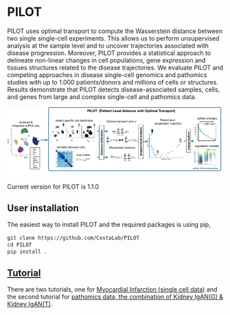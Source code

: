 # PILOT

PILOT uses optimal transport to compute the Wasserstein distance between two single single-cell experiments. This allows us to perform unsupervised analysis at the sample level and to uncover trajectories associated with disease progression. Moreover, PILOT provides a statistical approach to delineate non-linear changes in cell populations, gene expression and tissues structures related to the disease trajectories.  We evaluate PILOT and competing approaches in  disease single-cell genomics and pathomics studies with up to 1.000 patients/donors and millions of cells or structures. Results demonstrate that PILOT detects disease-associated samples, cells, and genes from large and complex single-cell and pathomics data.


![plot](./img/plot.png)


Current version for PILOT is 1.1.0

## User installation
The easiest way to install PILOT and the required packages is using pip,

```terminal
git clone https://github.com/CostaLab/PILOT
cd PILOT
pip install .
```
## [Tutorial](https://github.com/CostaLab/PILOT/tree/main/Tutorial)
There are two tutorials, one for [Myocardial Infarction (single cell data)](https://github.com/CostaLab/PILOT/blob/main/Tutorial/%20Myocardial%20infarction.ipynb) and the second tutorial for [pathomics data, the combination of Kidney IgAN(G) & Kidney IgAN(T)](https://github.com/CostaLab/PILOT/blob/main/Tutorial/%20Myocardial%20infarction.ipynb).



